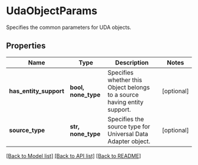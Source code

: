 # UdaObjectParams

Specifies the common parameters for UDA objects.

## Properties
Name | Type | Description | Notes
------------ | ------------- | ------------- | -------------
**has_entity_support** | **bool, none_type** | Specifies whether this Object belongs to a source having entity support. | [optional] 
**source_type** | **str, none_type** | Specifies the source type for Universal Data Adapter object. | [optional] 

[[Back to Model list]](../README.md#documentation-for-models) [[Back to API list]](../README.md#documentation-for-api-endpoints) [[Back to README]](../README.md)


